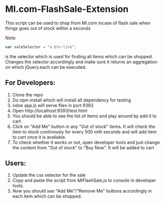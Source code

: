 # MI.com-FlashSale-Extension


This script can be used to shop from Mi.com incase of flash sale when things goes out of stock within a seconds

Note: 
  ```javascript
  var saleSelector = "a.btn-link";
  ```
  
  is the selector which is used for finding all items which can be shopped. Changes the selector accordingly and make sure it returns an aggregation on which jQuery.each can be executed.


## For Developers:

1. Clone the repo
2. Do npm install which will install all dependency for testing
3. ndoe app.js will serve files in port 9393
4. Open http://localhost:9393/test.html
5. You should be able to see the list of items and play around by add it to cart.
6. Click on "Add Me" button in any "Out of stock" items. It will check the item to stock continously for every 500 milli seconds and will add item to cart once it is available.
7. To check whether it works or not, open developer tools and just change the content from "Out of stock" to "Buy Now". It will be added to cart

## Users:

1. Update the css selector for the sale
2. Copy and paste the script from MiFlashSale.js to console in developer tools.
3. Now you should see "Add Me"/"Remove Me" buttons accordingly in each item which can be shopped.
